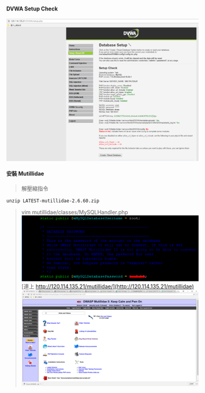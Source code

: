 #### DVWA Setup Check 
![DVWA check](picture/DVWASC.PNG)
#### 安裝 Mutillidae
>解壓縮指令

    unzip LATEST-mutillidae-2.6.60.zip
    
>vim mutillidae/classes/MySQLHandler.php
![DVWA check](picture/Mutillidae.PNG)
>[連上 http://120.114.135.21/mutillidae/](http://120.114.135.21/mutillidae)
![DVWA check](picture/Mutillidaephp.PNG)

